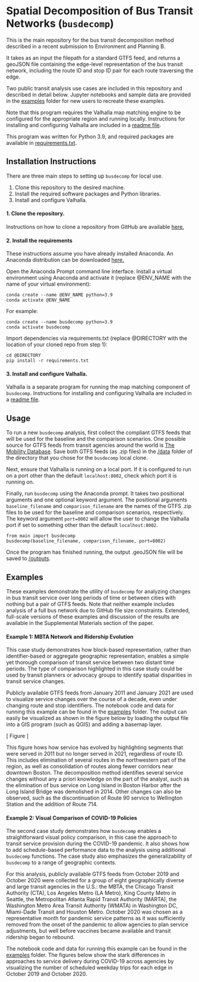 # Spatial Decomposition of Bus Transit Networks (`busdecomp`)

This is the main repository for the bus transit decomposition method described
in a recent submission to Environment and Planning B. 

It takes as an input the filepath for a standard GTFS feed, and returns
a geoJSON file containing the edge-level representation of the bus transit
network, including the route ID and stop ID pair for each route traversing
the edge. 

Two public transit analysis use cases are included in this repository and described in detail below. 
Jupyter notebooks and sample data are provided in the [examples](examples) folder for new users to recreate these examples. 

Note that this program requires the Valhalla map matching engine to be
configured for the appropriate region and running locally. Instructions
for installing and configuring Valhalla are included in a [readme file](valhalla_readme.md). 

This program was written for Python 3.9, and required packages are available in [requirements.txt](requirements.txt).

## Installation Instructions

There are three main steps to setting up `busdecomp` for local use.
1. Clone this repository to the desired machine.
2. Install the required software packages and Python libraries. 
3. Install and configure Valhalla. 

#### 1. Clone the repository.

Instructions on how to clone a repository from GitHub are available [here.](https://docs.github.com/en/repositories/creating-and-managing-repositories/cloning-a-repository)

#### 2. Install the requirements

These instructions assume you have already installed Anaconda. An Anaconda distribution can be downloaded [here.]( https://www.anaconda.com/products/distribution)

Open the Anaconda Prompt command line interface. Install a virtual environment using Anaconda and activate it (replace @ENV_NAME with the name of your virtual environment):

```
conda create --name @ENV_NAME python=3.9
conda activate @ENV_NAME
```

For example:

```
conda create --name busdecomp python=3.9
conda activate busdecomp
```

Import dependencies via requirements.txt (replace @DIRECTORY with the location of your cloned repo from step 1):

```
cd @DIRECTORY
pip install -r requirements.txt
```

#### 3. Install and configure Valhalla. 

Valhalla is a separate program for running the map matching component of `busdecomp`. Instructions for installing and configuring Valhalla are included in a [readme file](valhalla_readme.md). 

## Usage

To run a new `busdecomp` analysis, first collect the compliant GTFS feeds that will be used for the baseline and the comparison scenarios. 
One possible source for GTFS feeds from transit agencies around the world is [The Mobility Database](https://database.mobilitydata.org/). 
Save both GTFS feeds (as .zip files) in the [/data](data) folder of the directory that you chose for the `busdecomp` local clone. 

Next, ensure that Valhalla is running on a local port. If it is configured to run on a port other than the default `localhost:8002`, check which port it is running on.

Finally, run `busdecomp` using the Anaconda prompt. It takes two positional arguments and one optional keyword argument. The positional arguments `baseline_filename` and `comparison_filename` are the names of the GTFS .zip files to be used for the baseline and comparison scenarios, respectively.
The keyword argument `port=8002` will allow the user to change the Valhalla port if set to something other than the default `localhost:8002`. 

``` 
from main import busdecomp
busdecomp(baseline_filename, comparison_filename, port=8002)
```

Once the program has finished running, the output .geoJSON file will be saved to [/outputs](outputs). 

## Examples

These examples demonstrate the utility of `busdecomp` for analyzing changes in bus transit service over long periods of time or between cities with nothing but a pair of GTFS feeds. 
Note that neither example includes analysis of a full bus network due to GitHub file size constraints. 
Extended, full-scale versions of these examples and discussion of the results are available in the Supplemental Materials section of the paper. 

#### Example 1: MBTA Network and Ridership Evolution

This case study demonstrates how block-based representation, rather than identifier-based or aggregate geographic representation, enables a simple yet thorough comparison of transit service between two distant time periods. The type of comparison highlighted in this case study could be used by transit planners or advocacy groups to identify spatial disparities in transit service changes.

Publicly available GTFS feeds from January 2011 and January 2021 are used to visualize service changes over the course of a decade, even under changing route and stop identifiers. 
The notebook code and data for running this example can be found in the [examples](examples) folder. 
The output can easily be visualized as shown in the figure below by loading the output file into a GIS program (such as QGIS) and adding a basemap layer.

[ Figure ] 

This figure hows how service has evolved by highlighting segments that were served in 2011 but no longer served in 2021, regardless of route ID. This includes elimination of several routes in the northwestern part of the region, as well as consolidation of routes along fewer corridors near downtown Boston. The decomposition method identifies several service changes without any a priori knowledge on the part of the analyst, such as the elimination of bus service on Long Island in Boston Harbor after the Long Island Bridge was demolished in 2014. Other changes can also be observed, such as the discontinuation of Route 90 service to Wellington Station and the addition of Route 714.

#### Example 2: Visual Comparison of COVID-19 Policies

The second case study demonstrates how `busdecomp` enables a straightforward visual policy comparison, in this case the approach to transit service provision during the COVID-19 pandemic. 
It also shows how to add schedule-based performance data to the analysis using additional `busdecomp` functions. 
The case study also emphasizes the generalizability of `busdecomp` to a range of geographic contexts. 

For this analysis, publicly available GTFS feeds from October 2019 and October 2020 were collected for a group of eight geographically diverse and large transit agencies in the U.S.: the MBTA, the Chicago Transit Authority (CTA), Los Angeles Metro (LA Metro), King County Metro in Seattle, the Metropolitan Atlanta Rapid Transit Authority (MARTA), the Washington Metro Area Transit Authority (WMATA) in Washington DC, Miami-Dade Transit and Houston Metro. October 2020 was chosen as a representative month for pandemic service patterns as it was sufficiently removed from the onset of the pandemic to allow agencies to plan service adjustments, but well before vaccines became available and transit ridership began to rebound.

The notebook code and data for running this example can be found in the [examples](examples) folder. 
The figures below show the stark differences in approaches to service delivery during COVID-19 across agencies by visualizing the number of scheduled weekday trips for each edge in October 2019 and October 2020.
